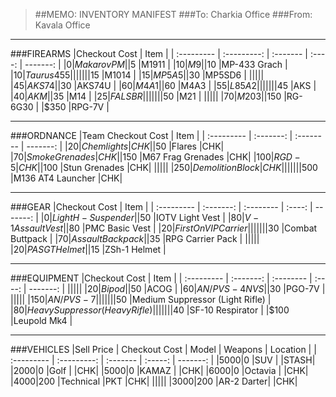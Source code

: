 > ##MEMO: INVENTORY MANIFEST
> ###To: Charkia Office
> ###From: Kavala Office

----------
###FIREARMS
|Checkout Cost | Item    	 |
| :--------- | :---------: | :------- | :----: | -------: |
|$0  |Makarov PM	|
|$5  |M1911		|
|$10  |M9		    |
|$10  |MP-433 Grach	    |
|$10  |Taurus 455 |
|||||
|$15  |M1014		|
|$15  |MP5A5 		|
|$30  |MP5SD6 	|
|||||
|$45  |AKS74		|
|$30  |AKS74U		|
|$60  |M4A1		|
|$60  |M4A3 		|
|$55  |L85A2		|
|||||
|$45  |AKS		|
|$40  |AKM		|
|$35  |M14		|
|$25  |FAL SBR		|
|||||
|$50  |M21 		|
|||||
|$70  |M203   |
|$150  |RG-6G30   |
|$350 |RPG-7V     |

***

###ORDNANCE
|Team Checkout Cost | Item	|
| :--------- | :-------: | :-------- | -------: |
|$20  |Chemlights	    |CHK|
|$50 |Flares         |CHK|
|$70  |Smoke Grenades   |CHK|
|$150  |M67 Frag Grenades   |CHK|
|$100  |RGD-5   |CHK|
|$100  |Stun Grenades   |CHK|
|||||
|$250  |Demolition Block   |CHK|
|||||
|$500  |M136 AT4 Launcher   |CHK|

***

###GEAR
|Checkout Cost | Item	|
| :--------- | :-------: | :-------- | :----: | -------: |
|$0  |Light H-Suspender	|
|$50  |IOTV Light Vest	|
|$80  |V-1 Assault Vest	|
|$80  |PMC Basic Vest	  |
|$20  |First On VIP Carrier 	|
|||||
|$30  |Combat Buttpack	|
|$70  |Assault Backpack		|
|$35  |RPG Carrier Pack		|
|||||
|$20  |PASGT Helmet		|
|$15  |ZSh-1 Helmet		|

***

###EQUIPMENT
|Checkout Cost | Item	|
| :--------- | :-------: | :-------- | :----: | -------: |
|||||
|$20  |Bipod    |
|$50  |ACOG     |
|$60 |AN/PVS-4 NVS	 |
|$30  |PGO-7V    |
|||||
|$150  |AN/PVS-7      |
|||||
|$50  |Medium Suppressor (Light Rifle)  |
|$80  |Heavy Suppressor (Heavy Rifle)  |
|||||
|$40  |SF-10 Respirator     |
|$100  |Leupold Mk4  |

***

###VEHICLES
|Sell Price | Checkout Cost  | Model   | Weapons 	 | Location |
| :--------- | :---------: | :------- | :-----: | -------: |
|$5000  |$0     |SUV		  |     |STASH|
|$2000  |$0     |Golf		  |     |CHK|
|$5000  |$0     |KAMAZ     |     |CHK|
|$6000  |$0     |Octavia      |     |CHK|
|$4000  |$200   |Technical    |PKT  |CHK|
|||||
|$3000    |$200  |AR-2 Darter|    |CHK|
